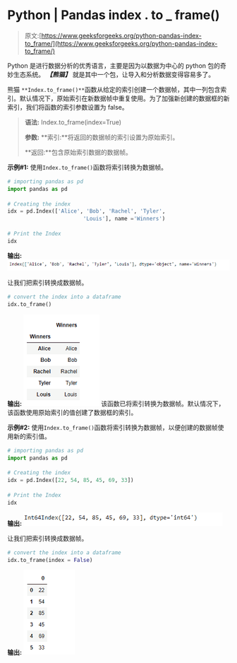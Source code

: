 # Python | Pandas index . to _ frame()

> 原文:[https://www.geeksforgeeks.org/python-pandas-index-to_frame/](https://www.geeksforgeeks.org/python-pandas-index-to_frame/)

Python 是进行数据分析的优秀语言，主要是因为以数据为中心的 python 包的奇妙生态系统。 ***【熊猫】*** 就是其中一个包，让导入和分析数据变得容易多了。

熊猫 `**Index.to_frame()**`函数从给定的索引创建一个数据帧，其中一列包含索引。默认情况下，原始索引在新数据帧中重复使用。为了加强新创建的数据框的新索引，我们将函数的索引参数设置为 false。

> **语法:** Index.to_frame(index=True)
> 
> **参数:**
> **索引:**将返回的数据帧的索引设置为原始索引。
> 
> **返回:**包含原始索引数据的数据帧。

**示例#1:** 使用`Index.to_frame()`函数将索引转换为数据帧。

```py
# importing pandas as pd
import pandas as pd

# Creating the index
idx = pd.Index(['Alice', 'Bob', 'Rachel', 'Tyler',
                        'Louis'], name ='Winners')

# Print the Index
idx
```

**输出:**
![](img/44c95985bde3e86816a9da67db9ce7ca.png)

让我们把索引转换成数据帧。

```py
# convert the index into a dataframe
idx.to_frame()
```

**输出:**
![](img/a5c6fc200cd87612623489004b993f2d.png)
该函数已将索引转换为数据帧。默认情况下，该函数使用原始索引的值创建了数据框的索引。

**示例#2:** 使用`Index.to_frame()`函数将索引转换为数据帧，以便创建的数据帧使用新的索引值。

```py
# importing pandas as pd
import pandas as pd

# Creating the index
idx = pd.Index([22, 54, 85, 45, 69, 33])

# Print the Index
idx
```

**输出:**
![](img/34123229ac93539994d36669e3b67b87.png)

让我们把索引转换成数据帧。

```py
# convert the index into a dataframe
idx.to_frame(index = False)
```

**输出:**
![](img/1790aea2b1e92bdf899f2308ef829357.png)